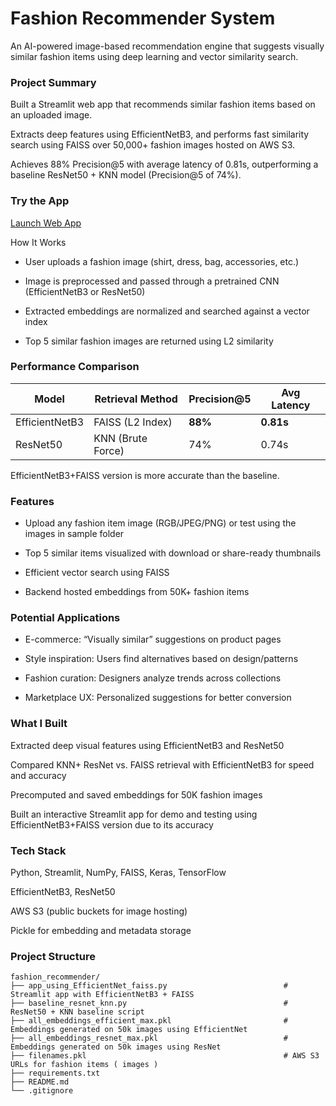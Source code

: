 # Fashion Recommender System
An AI-powered image-based recommendation engine that suggests visually similar fashion items using deep learning and vector similarity search.

### Project Summary
Built a Streamlit web app that recommends similar fashion items based on an uploaded image.

Extracts deep features using EfficientNetB3, and performs fast similarity search using FAISS over 50,000+ fashion images hosted on AWS S3.

Achieves 88% Precision@5 with average latency of 0.81s, outperforming a baseline ResNet50 + KNN model (Precision@5 of 74%).

### Try the App
[Launch Web App](https://fashion-recommender-kp.streamlit.app/)

How It Works
 - User uploads a fashion image (shirt, dress, bag, accessories, etc.)

 - Image is preprocessed and passed through a pretrained CNN (EfficientNetB3 or ResNet50)

 - Extracted embeddings are normalized and searched against a vector index

 - Top 5 similar fashion images are returned using L2 similarity

### Performance Comparison
| Model          | Retrieval Method  | Precision\@5 | Avg Latency |
| -------------- | ----------------- | ------------ | ----------- |
| EfficientNetB3 | FAISS (L2 Index)  | **88%**      | **0.81s**   |
| ResNet50       | KNN (Brute Force) | 74%          |   0.74s     |


EfficientNetB3+FAISS version is more accurate than the baseline.

### Features
 - Upload any fashion item image (RGB/JPEG/PNG) or test using the images in sample folder

 - Top 5 similar items visualized with download or share-ready thumbnails

 - Efficient vector search using FAISS

 - Backend hosted embeddings from 50K+ fashion items

### Potential Applications
 - E-commerce: “Visually similar” suggestions on product pages

 - Style inspiration: Users find alternatives based on design/patterns

 - Fashion curation: Designers analyze trends across collections

 - Marketplace UX: Personalized suggestions for better conversion

### What I Built
Extracted deep visual features using EfficientNetB3 and ResNet50

Compared KNN+ ResNet vs. FAISS retrieval with EfficientNetB3 for speed and accuracy

Precomputed and saved embeddings for 50K fashion images

Built an interactive Streamlit app for demo and testing using EfficientNetB3+FAISS version due to its accuracy

### Tech Stack
Python, Streamlit, NumPy, FAISS, Keras, TensorFlow

EfficientNetB3, ResNet50

AWS S3 (public buckets for image hosting)

Pickle for embedding and metadata storage

### Project Structure

```text
fashion_recommender/
├── app_using_EfficientNet_faiss.py                          # Streamlit app with EfficientNetB3 + FAISS
├── baseline_resnet_knn.py                                   # ResNet50 + KNN baseline script
├── all_embeddings_efficient_max.pkl                         # Embeddings generated on 50k images using EfficientNet
├── all_embeddings_resnet_max.pkl                            # Embeddings generated on 50k images using ResNet
├── filenames.pkl                                            # AWS S3 URLs for fashion items ( images )
├── requirements.txt
├── README.md
└── .gitignore















 
      

